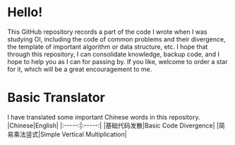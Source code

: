 # Hello!
This GitHub repository records a part of the code I wrote when I was studying OI, including the code of common problems and their divergence, the template of important algorithm or data structure, etc. I hope that through this repository, I can consolidate knowledge, backup code, and I hope to help you as I can for passing by. If you like, welcome to order a star for it, which will be a great encouragement to me.
# Basic Translator
I have translated some important Chinese words in this repository.
|Chinese|English|
|:-----:|:-----:|
|基础代码发散|Basic Code Divergence|
|简易乘法竖式|Simple Vertical Multiplication|
